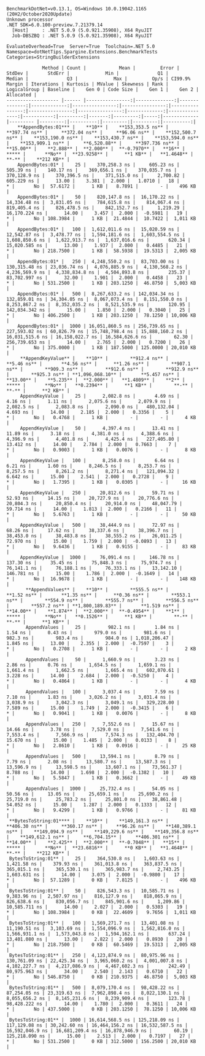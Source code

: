 
    BenchmarkDotNet=v0.13.1, OS=Windows 10.0.19042.1165 (20H2/October2020Update)
    Unknown processor
    .NET SDK=6.0.100-preview.7.21379.14
      [Host]     : .NET 5.0.9 (5.0.921.35908), X64 RyuJIT
      Job-DBSZBQ : .NET 5.0.9 (5.0.921.35908), X64 RyuJIT

    EvaluateOverhead=True  Server=True  Toolchain=.NET 5.0  
    Namespace=dotNetTips.Spargine.Extensions.BenchmarkTests  Categories=StringBuilderExtensions  

                 Method | Count |            Mean |         Error |        StdDev |       StdErr |             Min |              Q1 |          Median |              Q3 |             Max |         Op/s | CI99.9% Margin | Iterations | Kurtosis | MValue | Skewness | Rank | LogicalGroup | Baseline |    Gen 0 | Code Size |    Gen 1 |    Gen 2 | Allocated |
    ------------------- |------ |----------------:|--------------:|--------------:|-------------:|----------------:|----------------:|----------------:|----------------:|----------------:|-------------:|---------------:|-----------:|---------:|-------:|---------:|-----:|------------- |--------- |---------:|----------:|---------:|---------:|----------:|
        **AppendBytes:01*** |    **10** |    **153,353.5 ns** |     **397.74 ns** |     **372.04 ns** |     **96.06 ns** |    **152,500.7 ns** |    **153,190.0 ns** |    **153,430.7 ns** |    **153,594.0 ns** |    **153,909.1 ns** |     **6,520.88** |     **397.736 ns** |      **15.00** |    **2.888** |  **2.000** |  **-0.7970** |   **16** |            ***** |       **No** |  **23.9258** |      **1 KB** |   **1.4648** |        **-** |    **212 KB** |
        AppendBytes:01* |    25 |    370,258.3 ns |     605.23 ns |     505.39 ns |    140.17 ns |    369,656.1 ns |    370,035.7 ns |    370,128.9 ns |    370,396.5 ns |    371,515.0 ns |     2,700.82 |     605.229 ns |      13.00 |    3.381 |  2.000 |   1.0710 |   18 |            * |       No |  57.6172 |      1 KB |   8.7891 |        - |    496 KB |
        AppendBytes:01* |    50 |    820,147.8 ns |  16,170.22 ns |  14,334.48 ns |  3,831.05 ns |    784,615.8 ns |    814,067.4 ns |    819,405.4 ns |    826,478.5 ns |    842,152.7 ns |     1,219.29 |  16,170.224 ns |      14.00 |    3.457 |  2.000 |  -0.5981 |   19 |            * |       No | 108.3984 |      1 KB |  21.4844 |  10.7422 |  1,011 KB |
        AppendBytes:01* |   100 |  1,612,011.6 ns |  15,020.59 ns |  12,542.87 ns |  3,478.77 ns |  1,594,181.6 ns |  1,603,554.5 ns |  1,608,850.6 ns |  1,622,913.7 ns |  1,637,016.6 ns |       620.34 |  15,020.585 ns |      13.00 |    1.937 |  2.000 |   0.4485 |   21 |            * |       No | 218.7500 |      1 KB |  58.5938 |  19.5313 |  2,005 KB |
        AppendBytes:01* |   250 |  4,248,550.2 ns |  83,703.00 ns | 130,315.48 ns | 23,036.74 ns |  4,076,885.9 ns |  4,130,568.2 ns |  4,236,569.9 ns |  4,338,834.8 ns |  4,504,893.8 ns |       235.37 |  83,702.997 ns |      32.00 |    1.901 |  2.000 |   0.4458 |   23 |            * |       No | 531.2500 |      1 KB | 203.1250 |  46.8750 |  5,003 KB |
        AppendBytes:01* |   500 |  8,267,633.2 ns | 142,034.34 ns | 132,859.01 ns | 34,304.05 ns |  8,067,073.4 ns |  8,151,550.0 ns |  8,253,867.2 ns |  8,352,035.2 ns |  8,521,535.9 ns |       120.95 | 142,034.342 ns |      15.00 |    1.850 |  2.000 |   0.3040 |   25 |            * |       No | 406.2500 |      1 KB | 203.1250 |  78.1250 | 10,006 KB |
        AppendBytes:01* |  1000 | 16,051,860.5 ns | 256,739.65 ns | 227,593.02 ns | 60,826.79 ns | 15,748,798.4 ns | 15,888,160.2 ns | 16,031,515.6 ns | 16,158,022.7 ns | 16,584,626.6 ns |        62.30 | 256,739.653 ns |      14.00 |    2.765 |  2.000 |   0.7200 |   26 |            * |       No | 375.0000 |      1 KB | 187.5000 | 125.0000 | 20,010 KB |
         **AppendKeyValue** |    **10** |        **912.4 ns** |       **5.46 ns** |       **4.56 ns** |      **1.26 ns** |        **907.1 ns** |        **909.3 ns** |        **912.6 ns** |        **912.9 ns** |        **925.3 ns** | **1,096,068.10** |       **5.457 ns** |      **13.00** |    **5.235** |  **2.000** |   **1.4809** |    **2** |            ***** |       **No** |   **0.2394** |      **1 KB** |        **-** |        **-** |      **2 KB** |
         AppendKeyValue |    25 |      2,082.8 ns |       4.69 ns |       4.16 ns |      1.11 ns |      2,075.6 ns |      2,079.9 ns |      2,082.5 ns |      2,083.8 ns |      2,090.0 ns |   480,132.04 |       4.693 ns |      14.00 |    2.185 |  2.000 |   0.3356 |    5 |            * |       No |   0.4768 |      1 KB |        - |        - |      4 KB |
         AppendKeyValue |    50 |      4,397.4 ns |      13.41 ns |      11.89 ns |      3.18 ns |      4,381.0 ns |      4,388.6 ns |      4,396.9 ns |      4,401.8 ns |      4,425.4 ns |   227,405.80 |      13.412 ns |      14.00 |    2.784 |  2.000 |   0.7663 |    7 |            * |       No |   0.9003 |      1 KB |   0.0076 |        - |      8 KB |
         AppendKeyValue |   100 |      8,258.0 ns |       6.64 ns |       6.21 ns |      1.60 ns |      8,246.5 ns |      8,253.7 ns |      8,257.5 ns |      8,261.2 ns |      8,271.4 ns |   121,094.32 |       6.642 ns |      15.00 |    2.541 |  2.000 |   0.2728 |    9 |            * |       No |   1.7395 |      1 KB |   0.0305 |        - |     16 KB |
         AppendKeyValue |   250 |     20,812.6 ns |      59.71 ns |      52.93 ns |     14.15 ns |     20,727.9 ns |     20,776.6 ns |     20,804.3 ns |     20,850.4 ns |     20,914.0 ns |    48,047.79 |      59.714 ns |      14.00 |    1.813 |  2.000 |   0.2166 |   11 |            * |       No |   5.6763 |      1 KB |        - |        - |     50 KB |
         AppendKeyValue |   500 |     38,444.9 ns |      72.97 ns |      68.26 ns |     17.62 ns |     38,337.6 ns |     38,396.7 ns |     38,453.0 ns |     38,483.8 ns |     38,555.2 ns |    26,011.25 |      72.970 ns |      15.00 |    1.759 |  2.000 |  -0.0893 |   13 |            * |       No |   9.6436 |      1 KB |   0.9155 |        - |     83 KB |
         AppendKeyValue |  1000 |     76,091.4 ns |     146.78 ns |     137.30 ns |     35.45 ns |     75,848.3 ns |     75,974.7 ns |     76,141.1 ns |     76,188.1 ns |     76,333.1 ns |    13,142.10 |     146.781 ns |      15.00 |    1.786 |  2.000 |  -0.1649 |   14 |            * |       No |  16.9678 |      1 KB |        - |        - |    148 KB |
           **AppendValues** |    **10** |        **555.5 ns** |       **1.52 ns** |       **1.35 ns** |      **0.36 ns** |        **553.1 ns** |        **554.9 ns** |        **555.7 ns** |        **556.5 ns** |        **557.2 ns** | **1,800,189.83** |       **1.519 ns** |      **14.00** |    **1.874** |  **2.000** |  **-0.4954** |    **1** |            ***** |       **No** |   **0.1526** |      **1 KB** |        **-** |        **-** |      **1 KB** |
           AppendValues |    25 |        982.1 ns |       1.84 ns |       1.54 ns |      0.43 ns |        979.0 ns |        981.6 ns |        982.3 ns |        983.4 ns |        984.0 ns | 1,018,206.47 |       1.845 ns |      13.00 |    2.355 |  2.000 |  -0.7597 |    3 |            * |       No |   0.2708 |      1 KB |        - |        - |      2 KB |
           AppendValues |    50 |      1,660.9 ns |       3.23 ns |       2.86 ns |      0.76 ns |      1,654.5 ns |      1,659.1 ns |      1,661.4 ns |      1,662.5 ns |      1,665.4 ns |   602,070.61 |       3.228 ns |      14.00 |    2.684 |  2.000 |  -0.5250 |    4 |            * |       No |   0.4864 |      1 KB |        - |        - |      4 KB |
           AppendValues |   100 |      3,037.4 ns |       7.59 ns |       7.10 ns |      1.83 ns |      3,026.2 ns |      3,031.4 ns |      3,038.9 ns |      3,042.3 ns |      3,049.1 ns |   329,228.00 |       7.589 ns |      15.00 |    1.749 |  2.000 |  -0.3415 |    6 |            * |       No |   0.9041 |      1 KB |   0.0076 |        - |      8 KB |
           AppendValues |   250 |      7,552.6 ns |      15.67 ns |      14.66 ns |      3.78 ns |      7,529.0 ns |      7,541.6 ns |      7,553.4 ns |      7,566.9 ns |      7,574.3 ns |   132,404.70 |      15.670 ns |      15.00 |    1.485 |  2.000 |   0.0133 |    8 |            * |       No |   2.8610 |      1 KB |   0.0916 |        - |     25 KB |
           AppendValues |   500 |     13,594.1 ns |       8.79 ns |       7.79 ns |      2.08 ns |     13,580.7 ns |     13,587.3 ns |     13,596.9 ns |     13,598.5 ns |     13,607.1 ns |    73,561.37 |       8.788 ns |      14.00 |    1.698 |  2.000 |  -0.1382 |   10 |            * |       No |   5.5847 |      1 KB |   0.3662 |        - |     49 KB |
           AppendValues |  1000 |     25,732.4 ns |      54.05 ns |      50.56 ns |     13.05 ns |     25,659.1 ns |     25,690.2 ns |     25,719.0 ns |     25,783.2 ns |     25,801.0 ns |    38,861.48 |      54.052 ns |      15.00 |    1.287 |  2.000 |   0.1333 |   12 |            * |       No |   9.4299 |      1 KB |   0.9766 |        - |     81 KB |
     **BytesToString:01**** |    **10** |    **149,161.3 ns** |     **406.30 ns** |     **360.17 ns** |     **96.26 ns** |    **148,389.1 ns** |    **149,094.9 ns** |    **149,229.6 ns** |    **149,356.8 ns** |    **149,612.1 ns** |     **6,704.15** |     **406.301 ns** |      **14.00** |    **2.425** |  **2.000** |  **-0.7048** |   **15** |            ***** |       **No** |  **23.6816** |      **0 KB** |   **1.4648** |        **-** |    **212 KB** |
     BytesToString:01** |    25 |    364,530.8 ns |   1,603.63 ns |   1,421.58 ns |    379.93 ns |    361,013.8 ns |    363,837.5 ns |    365,015.1 ns |    365,530.1 ns |    365,983.7 ns |     2,743.25 |   1,603.631 ns |      14.00 |    3.075 |  2.000 |  -0.9800 |   17 |            * |       No |  57.1289 |      0 KB |   7.8125 |        - |    496 KB |
     BytesToString:01** |    50 |    826,543.3 ns |  10,585.71 ns |   9,383.96 ns |  2,507.97 ns |    816,127.9 ns |    818,065.9 ns |    826,638.6 ns |    830,056.7 ns |    845,901.6 ns |     1,209.86 |  10,585.711 ns |      14.00 |    2.027 |  2.000 |   0.5303 |   19 |            * |       No | 108.3984 |      0 KB |  22.4609 |   9.7656 |  1,011 KB |
     BytesToString:01** |   100 |  1,569,271.7 ns |  13,401.08 ns |  11,190.51 ns |  3,103.69 ns |  1,554,096.9 ns |  1,562,816.0 ns |  1,566,931.1 ns |  1,573,043.8 ns |  1,594,162.1 ns |       637.24 |  13,401.080 ns |      13.00 |    2.822 |  2.000 |   0.8930 |   20 |            * |       No | 218.7500 |      0 KB |  60.5469 |  19.5313 |  2,005 KB |
     BytesToString:01** |   250 |  4,123,874.9 ns |  80,975.96 ns | 130,761.09 ns | 22,425.34 ns |  3,965,060.2 ns |  4,001,007.8 ns |  4,102,227.7 ns |  4,217,086.9 ns |  4,467,602.3 ns |       242.49 |  80,975.963 ns |      34.00 |    2.540 |  2.143 |   0.6710 |   22 |            * |       No | 546.8750 |      0 KB | 210.9375 |  46.8750 |  5,003 KB |
     BytesToString:01** |   500 |  8,079,170.4 ns |  98,428.22 ns |  87,254.05 ns | 23,319.63 ns |  7,962,898.4 ns |  8,022,130.1 ns |  8,055,656.2 ns |  8,145,231.6 ns |  8,239,909.4 ns |       123.78 |  98,428.222 ns |      14.00 |    1.780 |  2.000 |   0.3611 |   24 |            * |       No | 437.5000 |      0 KB | 203.1250 |  78.1250 | 10,006 KB |
     BytesToString:01** |  1000 | 16,614,568.5 ns | 125,218.09 ns | 117,129.08 ns | 30,242.60 ns | 16,464,156.2 ns | 16,532,587.5 ns | 16,592,046.9 ns | 16,681,209.4 ns | 16,878,946.9 ns |        60.19 | 125,218.090 ns |      15.00 |    2.513 |  2.000 |   0.7197 |   27 |            * |       No | 531.2500 |      0 KB | 312.5000 | 156.2500 | 20,010 KB |
